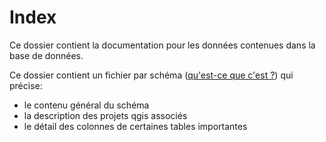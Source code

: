 # Index

Ce dossier contient la documentation pour les données contenues dans la base de données. 

Ce dossier contient un fichier par schéma ([qu'est-ce que c'est ?](../tutos/glossaire.md#schema "Dans une base de données relationnelle, un schéma regroupe différents objets dont des tables, vues et fonctions.")) qui précise:
 - le contenu général du schéma
 - la description des projets qgis associés
 - le détail des colonnes de certaines tables importantes